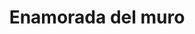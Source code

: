 ---
title: "Enamorada del muro"
url: /ciudad-autonoma-de-buenos-aires/enamorada-del-muro/
shop: Raumausstattung
---